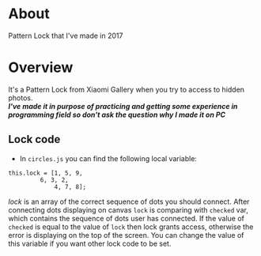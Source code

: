 # About
Pattern Lock that I've made in 2017


# Overview
It's a Pattern Lock from Xiaomi Gallery when you try to access to hidden photos. <br>
**_I've made it in purpose of practicing and getting some experience in programming field so don't ask the question why I made it on PC_**

## Lock code

* In `circles.js` you can find the following local variable:
```
this.lock = [1, 5, 9,
	     6, 3, 2,
             4, 7, 8];
```
_lock_ is an array of the correct sequence of dots you should connect. After connecting dots displaying on canvas `lock` is comparing with `checked` var, which contains the sequence of dots user has connected. If the value of `checked` is equal to the value of `lock` then lock grants access, otherwise the error is displaying on the top of the screen. You can change the value of this variable if you want other lock code to be set.


